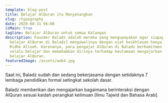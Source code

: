 ```yaml
---
template: blog-post
title: Belajar AlQuran itu Menyenangkan
slug: /typography
date: 2020-08-31 06:08
isMain: true
tagline: Belajar AlQuran untuk semua Kalangan
description: Faunder Baladz adalah mereka yang mengupayakan agar siapapun [yang
  belajar AlQuran di Baladz] mengawalinya dengan niat keikhlasan hanya memohon
  Ridho Allooh. Karenanya, para pengajar AlQuran di Baladz berkomitmen untuk
  selalu belajar dan memahamkan dirinya terhadap keutamaan mengajarkan dan
  belajar AlQuran.
featuredImage: /assets/web4.jpg
---
```

Saat ini, Baladz sudah dan sedang bekerjasama dengan setidaknya 7 lembaga pendidikan formal setingkat sekolah dasar.

Baladz memberikan dan mengajarkan bagaimana berinteraksi dengan AlQuran sesuai kaidah perangkat keilmuan \[Ilmu Tajwid dan Bahasa Arab].